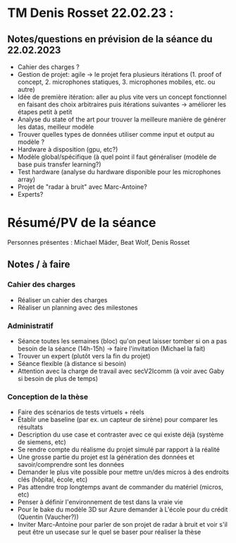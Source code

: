 # TM Denis Rosset 22.02.23 :

## Notes/questions en prévision de la séance du 22.02.2023
- Cahier des charges ?
- Gestion de projet: agile -> le projet fera plusieurs itérations (1. proof of concept, 2. microphones statiques, 3. microphones mobiles, etc. ou autre)
- Idée de première itération: aller au plus vite vers un concept fonctionnel en faisant des choix arbitraires puis
itérations suivantes -> améliorer les étapes petit à petit
- Analyse du state of the art pour trouver la meilleure manière de générer les datas, meilleur modèle
- Trouver quelles types de données utiliser comme input et output au modèle ?
- Hardware à disposition (gpu, etc?)    
- Modèle global/spécifique (à quel point il faut généraliser (modèle de base puis transfer learning?)
- Test hardware (analyse du hardware disponible pour les microphones array)
- Projet de "radar à bruit" avec Marc-Antoine?
- Experts?

# Résumé/PV de la séance 
Personnes présentes : Michael Mäder, Beat Wolf, Denis Rosset
## Notes / à faire
### Cahier des charges
- Réaliser un cahier des charges
- Réaliser un planning avec des milestones

### Administratif
- Séance toutes les semaines (bloc) qu'on peut laisser tomber si on a pas besoin de la séance (14h-15h) -> faire l'invitation (Michael la fait)
- Trouver un expert (plutôt vers la fin du projet)
- Séance flexible (à distance si besoin)
- Attention avec la charge de travail avec secV2Icomm (à voir avec Gaby si besoin de plus de temps)

### Conception de la thèse
- Faire des scénarios de tests virtuels + réels
- Établir une baseline (par ex. un capteur de sirène) pour comparer les résultats
- Description du use case et contraster avec ce qui existe déjà (système de siemens, etc) 
- Se rendre compte du réalisme du projet simulé par rapport à la réalité
- Une grosse partie du projet est la génération des données et savoir/comprendre sont les données
- Demander le plus vite possible pour mettre un/des micros à des endroits clés (hôpital, école, etc)
- Pas attendre trop longtemps avant de commander du matériel (micros, etc)
- Penser à définir l'environnement de test dans la vraie vie
- Pour le bake du modèle 3D sur Azure demander à L'école pour du crédit (Quentin (Vaucher?))
- Inviter Marc-Antoine pour parler de son projet de radar à bruit et voir s'il peut être un usecase sur le quel se baser pour réaliser la thèse

